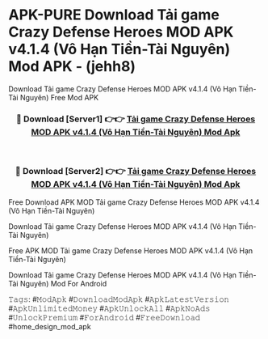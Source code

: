 # APK-PURE Download Tải game Crazy Defense Heroes MOD APK v4.1.4 (Vô Hạn Tiền-Tài Nguyên) Mod APK - (jehh8)
Download Tải game Crazy Defense Heroes MOD APK v4.1.4 (Vô Hạn Tiền-Tài Nguyên) Free Mod APK

<div align="center">
<h3>🔴 Download [Server1] 👉👉 <a href="https://apk-comot.site?title=Tải_game_Crazy_Defense_Heroes_MOD_APK_v4.1.4_(Vô_Hạn_Tiền-Tài_Nguyên)">Tải game Crazy Defense Heroes MOD APK v4.1.4 (Vô Hạn Tiền-Tài Nguyên) Mod Apk</a></h3><br>

<h3>🔴 Download [Server2] 👉👉 <a href="https://apk-comot.site?title=Tải_game_Crazy_Defense_Heroes_MOD_APK_v4.1.4_(Vô_Hạn_Tiền-Tài_Nguyên)">Tải game Crazy Defense Heroes MOD APK v4.1.4 (Vô Hạn Tiền-Tài Nguyên) Mod Apk</a></h3>
</div>


Free Download APK MOD Tải game Crazy Defense Heroes MOD APK v4.1.4 (Vô Hạn Tiền-Tài Nguyên)

Download Tải game Crazy Defense Heroes MOD APK v4.1.4 (Vô Hạn Tiền-Tài Nguyên) 

Free APK MOD Tải game Crazy Defense Heroes MOD APK v4.1.4 (Vô Hạn Tiền-Tài Nguyên) 

Download Tải game Crazy Defense Heroes MOD APK v4.1.4 (Vô Hạn Tiền-Tài Nguyên) Mod For Android

𝚃𝚊𝚐𝚜: #𝙼𝚘𝚍𝙰𝚙𝚔 #𝙳𝚘𝚠𝚗𝚕𝚘𝚊𝚍𝙼𝚘𝚍𝙰𝚙𝚔 #𝙰𝚙𝚔𝙻𝚊𝚝𝚎𝚜𝚝𝚅𝚎𝚛𝚜𝚒𝚘𝚗 #𝙰𝚙𝚔𝚄𝚗𝚕𝚒𝚖𝚒𝚝𝚎𝚍𝙼𝚘𝚗𝚎𝚢 #𝙰𝚙𝚔𝚄𝚗𝚕𝚘𝚌𝚔𝙰𝚕𝚕 #𝙰𝚙𝚔𝙽𝚘𝙰𝚍𝚜 #𝚄𝚗𝚕𝚘𝚌𝚔𝙿𝚛𝚎𝚖𝚒𝚞𝚖 #𝙵𝚘𝚛𝙰𝚗𝚍𝚛𝚘𝚒𝚍 #𝙵𝚛𝚎𝚎𝙳𝚘𝚠𝚗𝚕𝚘𝚊𝚍 #home_design_mod_apk